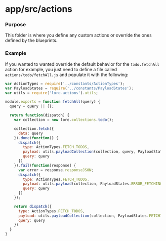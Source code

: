 # app/src/actions

### Purpose

This folder is where you define any custom actions or override the ones defined by the blueprints.

### Example

If you wanted to wanted override the default behavior for the `todo.fetchAll` action for example, you just need to 
define a file called `actions/todo/fetchAll.js` and populate it with the following: 

```js
var ActionTypes = require('../constants/ActionTypes');
var PayloadStates = require('../constants/PayloadStates');
var utils = require('lore-actions').utils;

module.exports = function fetchAll(query) {
  query = query || {};

  return function(dispatch) {
    var collection = new lore.collections.todo();

    collection.fetch({
      data: query
    }).done(function() {
      dispatch({
        type: ActionTypes.FETCH_TODOS,
        payload: utils.payloadCollection(collection, query, PayloadStates.RESOLVED),
        query: query
      })
    }).fail(function(response) {
      var error = response.responseJSON;
      dispatch({
        type: ActionTypes.FETCH_TODOS,
        payload: utils.payload(collection, PayloadStates.ERROR_FETCHING, error),
        query: query
      })
    });

    return dispatch({
      type: ActionTypes.FETCH_TODOS,
      payload: utils.payloadCollection(collection, PayloadStates.FETCHING),
      query: query
    })
  }
}
```
